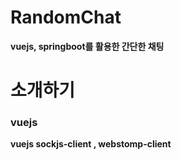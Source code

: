 # RandomChat
 
 **vuejs, springboot를 활용한 간단한 채팅**

# 소개하기

### vuejs
**vuejs  sockjs-client , webstomp-client**  
